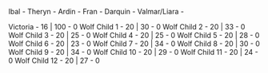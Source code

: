 Ibal -
Theryn -
Ardin -
Fran -
Darquin -
Valmar/Liara -

Victoria - 16 | 100 - 0
Wolf Child 1 - 20 | 30 - 0
Wolf Child 2 - 20 | 33 - 0
Wolf Child 3 - 20 | 25 - 0
Wolf Child 4 - 20 | 25 - 0
Wolf Child 5 - 20 | 28 - 0
Wolf Child 6 - 20 | 23 - 0
Wolf Child 7 - 20 | 34 - 0
Wolf Child 8 - 20 | 30 - 0
Wolf Child 9 - 20 | 34 - 0
Wolf Child 10 - 20 | 29 - 0
Wolf Child 11 - 20 | 24 - 0
Wolf Child 12 - 20 | 27 - 0
